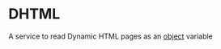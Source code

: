 DHTML
======

A service to read Dynamic HTML pages as an [object](https://opendatadsl.atlassian.net/wiki/spaces/DOCUMENTAT/pages/2719912/Object) variable
